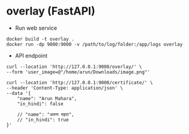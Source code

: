 # overlay (FastAPI)

- Run web service

```commandline
docker build -t overlay .
docker run -dp 9000:9000 -v /path/to/log/folder:/app/logs overlay
```

- API endpoint
```curl
curl --location 'http://127.0.0.1:9000/overlay/' \
--form 'user_image=@"/home/arun/Downloads/image.png"'
```

```
curl --location 'http://127.0.0.1:9000/certificate/' \
--header 'Content-Type: application/json' \
--data '{
    "name": "Arun Mahara",
    "in_hindi": false
    
    // "name": "अरुण महरा",
    // "in_hindi": true
}'
```